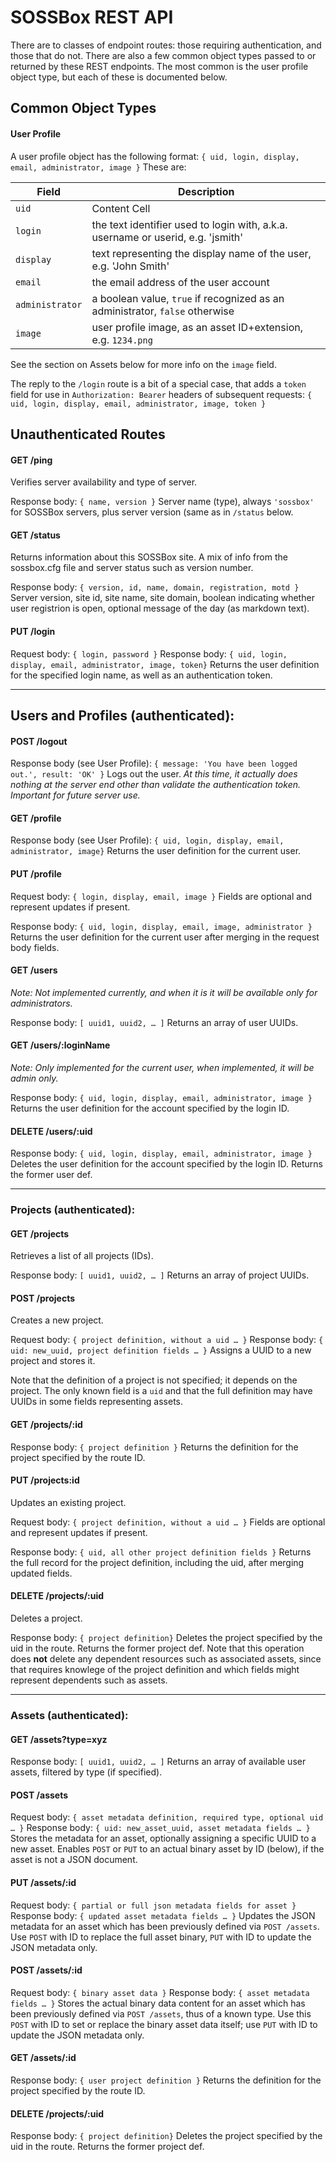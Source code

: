 ﻿# SOSSBox REST API

There are to classes of endpoint routes: those requiring authentication, and those that do not. There are also a few common object types passed to or returned by these REST endpoints. The most common is the user profile object type, but each of these is documented below.

## Common Object Types

#### User Profile
A user profile object has the following format:
`{ uid, login, display, email, administrator, image }`
These are:

| Field  | Description |
| ------ | ----------------------------- |
| `uid`  | Content Cell  |
| `login` | the text identifier used to login with, a.k.a. username or userid, e.g. 'jsmith' |
| `display` | text representing the display name of the user, e.g. 'John Smith' |
| `email`  | the email address of the user account |
| `administrator` | a boolean value, `true` if recognized as an administrator, `false` otherwise |
| `image` | user profile image, as an asset ID+extension, e.g. `1234.png` |

See the section on Assets below for more info on the `image` field.

The reply to the `/login` route is a bit of a special case, that adds a `token` field for use in `Authorization: Bearer` headers of subsequent requests:
`{ uid, login, display, email, administrator, image, token }`

## Unauthenticated Routes

#### GET /ping
Verifies server availability and type of server.

Response body: 
`{ name, version }`
Server name (type), always `'sossbox'` for SOSSBox servers, plus server version (same as in `/status` below.

#### GET /status
Returns information about this SOSSBox site. A mix of info from the sossbox.cfg file and server status such as version number.

Response body: 
`{ version, id, name, domain, registration, motd }`
Server version, site id, site name, site domain, boolean indicating whether user registrion is open, optional message of the day (as markdown text).

#### PUT /login
Request body: 
`{ login, password }`
Response body: 
`{ uid, login, display, email, administrator, image, token}`
Returns the user definition for the specified login name, as well as an authentication token.

________________

## Users and Profiles (authenticated):

#### POST /logout
Response body (see User Profile): 
`{ message: 'You have been logged out.', result: 'OK' }`
Logs out the user.
_At this time, it actually does nothing at the server end other than validate the authentication token. Important for future server use._

#### GET /profile
Response body (see User Profile):
`{ uid, login, display, email, administrator, image}`
Returns the user definition for the current user.

#### PUT /profile
Request body:
`{ login, display, email, image }`
Fields are optional and represent updates if present.

Response body:
`{ uid, login, display, email, image, administrator }`
Returns the user definition for the current user after merging in the request body fields.

#### GET /users
_Note: Not implemented currently, and when it is it will be available only for administrators._

Response body:
`[ uuid1, uuid2, … ]`
Returns an array of user UUIDs.

#### GET /users/:loginName
_Note: Only implemented for the current user, when implemented, it will be admin only._

Response body:
`{ uid, login, display, email, administrator, image }`
Returns the user definition for the account specified by the login ID.

#### DELETE /users/:uid
Response body: 
`{ uid, login, display, email, administrator, image }`
Deletes the user definition for the account specified by the login ID. Returns the former user def.

________________

### Projects (authenticated):

#### GET /projects
Retrieves a list of all projects (IDs).

Response body: 
`[ uuid1, uuid2, … ]`
Returns an array of project UUIDs.

#### POST /projects
Creates a new project.

Request body: 
`{ project definition, without a uid … }`
Response body: 
`{ uid: new_uuid, project definition fields … }`
Assigns a UUID to a new project and stores it.

Note that the definition of a project is not specified; it depends on the project. The only known field is a `uid` and that the full definition may have UUIDs in some fields representing assets.

#### GET /projects/:id
Response body: 
`{ project definition }`
Returns the definition for the project specified by the route ID.


#### PUT /projects:id
Updates an existing project.

Request body: 
`{ project definition, without a uid … }`
Fields are optional and represent updates if present.

Response body: 
`{ uid, all other project definition fields }`
Returns the full record for the project definition, including the uid, after merging updated fields.

#### DELETE /projects/:uid
Deletes a project.

Response body: 
`{ project definition}`
Deletes the project specified by the uid in the route. Returns the former project def.
Note that this operation does **not** delete any dependent resources such as associated assets, since that requires knowlege of the project definition and which fields might represent dependents such as assets.
________________

### Assets (authenticated):

#### GET /assets?type=xyz
Response body: 
`[ uuid1, uuid2, … ]`
Returns an array of available user assets, filtered by type (if specified).

#### POST /assets
Request body: 
`{ asset metadata definition, required type, optional uid … }`
Response body: 
`{ uid: new_asset_uuid, asset metadata fields … }`
Stores the metadata for an asset, optionally assigning a specific UUID to a new asset. Enables `POST` or `PUT` to an actual binary asset by ID (below), if the asset is not a JSON document.

#### PUT /assets/:id
Request body: 
`{ partial or full json metadata fields for asset }`
Response body: 
`{ updated asset metadata fields … }`
Updates the JSON metadata for an asset which has been previously defined via `POST /assets`. Use `POST` with ID to replace the full asset binary, `PUT` with ID to update the JSON metadata only.

#### POST /assets/:id
Request body: 
`{ binary asset data }`
Response body: 
`{ asset metadata fields … }`
Stores the actual binary data content for an asset which has been previously defined via `POST /assets`, thus of a known type. Use this `POST` with ID to set or replace the binary asset data itself; use `PUT` with ID to update the JSON metadata only.

#### GET /assets/:id
Response body: 
`{ user project definition }`
Returns the definition for the project specified by the route ID.

#### DELETE /projects/:uid
Response body: 
`{ project definition}`
Deletes the project specified by the uid in the route. Returns the former project def.